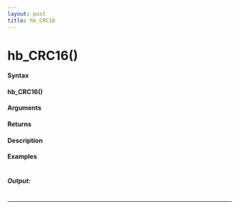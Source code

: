 ```yaml
---
layout: post
title: hb_CRC16
---
```


# hb_CRC16()


#### Syntax

#### hb_CRC16()

#### Arguments

#### Returns

#### Description

#### Examples

```

```

##### Output:

```

```

---